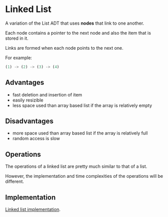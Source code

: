 # Linked List

A variation of the List ADT that uses **nodes** that link to one another.

Each node contains a pointer to the next node and also the item that is stored in it.

Links are formed when each node points to the next one.

For example:

```python
(1) -> (2) -> (3) -> (4)
```

## Advantages

- fast deletion and insertion of item
- easily resizible
- less space used than array based list if the array is relatively empty

## Disadvantages

- more space used than array based list if the array is relatively full
- random access is slow

## Operations

The operations of a linked list are pretty much similar to that of a list.

However, the implementation and time complexities of the operations will be different.

## Implementation

[Linked list implementation](linked_list.py).

